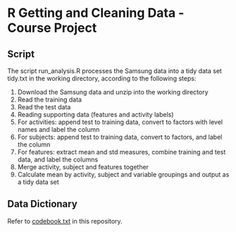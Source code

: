 R Getting and Cleaning Data - Course Project
========================================================

Script
--------------------------------------------------------

The script run_analysis.R processes the Samsung data into a tidy data set tidy.txt in the working directory, according to the following steps:

1. Download the Samsung data and unzip into the working directory
2. Read the training data
3. Read the test data
4. Reading supporting data (features and activity labels)
5. For activities: append test to training data, convert to factors with level names and label the column
6. For subjects: append test to training data, convert to factors, and label the column
7. For features: extract mean and std measures, combine training and test data, and label the columns
8. Merge activity, subject and features together
9. Calculate mean by activity, subject and variable groupings and output as a tidy data set

Data Dictionary
--------------------------------------------------------

Refer to [codebook.txt](https://github.com/andyjames250/RGCDProject/blob/master/codebook.txt) in this repository.
